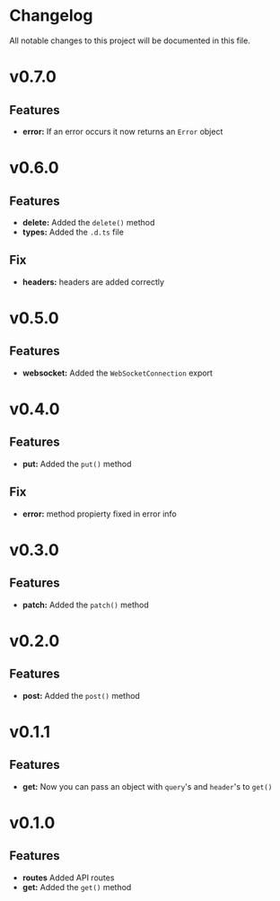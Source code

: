 # Changelog
All notable changes to this project will be documented in this file.
# v0.7.0
## Features
- **error:** If an error occurs it now returns an `Error` object
# v0.6.0
## Features
- **delete:** Added the `delete()` method
- **types:** Added the `.d.ts` file
## Fix
- **headers:** headers are added correctly
# v0.5.0
## Features
- **websocket:** Added the `WebSocketConnection` export
# v0.4.0
## Features
- **put:** Added the `put()` method
## Fix
- **error:** method propierty fixed in error info
# v0.3.0
## Features
- **patch:** Added the `patch()` method
# v0.2.0
## Features
- **post:** Added the `post()` method
# v0.1.1
## Features
- **get:** Now you can pass an object with `query`'s and `header`'s to `get()`
# v0.1.0
## Features
- **routes** Added API routes 
- **get:** Added the `get()` method